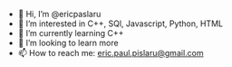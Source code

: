 - 👋 Hi, I’m @ericpaslaru
- 👀 I’m interested in C++, SQl, Javascript, Python, HTML
- 🌱 I’m currently learning C++
- 💞️ I’m looking to learn more
- 📫 How to reach me: eric.paul.pislaru@gmail.com

<!---
ericpaslaru/ericpaslaru is a ✨ special ✨ repository because its `README.md` (this file) appears on your GitHub profile.
You can click the Preview link to take a look at your changes.
--->
